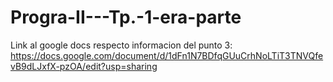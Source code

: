 # Progra-II---Tp.-1-era-parte

Link al google docs respecto informacion del punto 3: 
https://docs.google.com/document/d/1dFn1N7BDfqGUuCrhNoLTiT3TNVQfevB9dLJxfX-pzOA/edit?usp=sharing